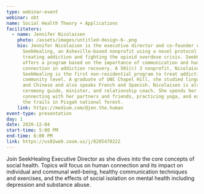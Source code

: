 ```yaml
---
type: webinar-event
webinar: obt
name: Social Health Theory + Applications
facilitators:
  - name: Jennifer Nicolaisen
    photo: /assets/images/untitled-design-6-.png
    bio: Jennifer Nicolaisen is the executive director and co-founder of
      SeekHealing, an Asheville-based nonprofit using a novel protocol for
      treating addiction and fighting the opioid overdose crisis. SeekHealing
      offers a program based on the importance of communication and human social
      connection in addiction recovery. A 501(c) 3 nonprofit, Nicolaisen says
      SeekHealing is the first non-residential program to treat addiction at the
      community level. A graduate of UNC Chapel Hill, she studied linguistics
      and Chinese and also speaks French and Spanish. Nicolaisen is also a
      ceremony guide, minister, and relationship coach. She spends her free time
      connecting with her partners and friends, practicing yoga, and exploring
      the trails in Pisgah national forest.
    link: https://medium.com/@jen.the.human
event-type: presentation
day: 1
date: 2020-12-04
start-time: 5:00 PM
end-time: 6:00 PM
link: https://us02web.zoom.us/j/8285470222
---
```

Join SeekHealing Executive Director as she dives into the core concepts of social health. Topics will focus on human connection and its impact on individual and communal well-being, healthy communication techniques and exercises, and the effects of social isolation on mental health including depression and substance abuse. 
